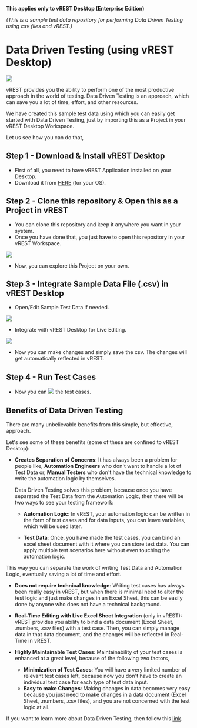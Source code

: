**This applies only to vREST Desktop (Enterprise Edition)**

*(This is a sample test data repository for performing Data Driven Testing using csv files and vREST.)*
# Data Driven Testing (using vREST Desktop) 

![](../assets/main.png)

vREST provides you the ability to perform one of the most productive approach in the world of testing. Data Driven Testing is an approach, which can save you a lot of time, effort, and other resources.

We have created this sample test data using which you can easily get started with Data Driven Testing, just by importing this as a Project in your vREST Desktop Workspace.

Let us see how you can do that,

## Step 1 - Download & Install vREST Desktop
* First of all, you need to have vREST Application installed on your Desktop.
* Download it from [HERE](/releases) (for your OS).

## Step 2 - Clone this repository & Open this as a Project in vREST
* You can clone this repository and keep it anywhere you want in your system. 
* Once you have done that, you just have to open this repository in your vREST Workspace.

![](../assets/6.png)

* Now, you can explore this Project on your own.

## Step 3 - Integrate Sample Data File (.csv) in vREST Desktop 
* Open/Edit Sample Test Data if needed.

![](../assets/excel-sheet.png)

* Integrate with vREST Desktop for Live Editing.

![](../assets/98.png)

* Now you can make changes and simply save the csv. The changes will get automatically reflected in vREST. 

## Step 4 - Run Test Cases
* Now you can ![](../assets/10.png) the test cases.

## Benefits of Data Driven Testing

There are many unbelievable benefits from this simple, but effective, approach.

Let's see some of these benefits (some of these are confined to vREST Desktop):

* **Creates Separation of Concerns**: It has always been a problem for people like, **Automation Engineers** who don't want to handle a lot of Test Data or, **Manual Testers** who don't have the technical knowledge to write the automation logic by themselves. 

    Data Driven Testing solves this problem, because once you have separated the Test Data from the Automation Logic, then there will be two ways to see your testing framework:
    * **Automation Logic**: In vREST, your automation logic can be written in the form of test cases and for data inputs, you can leave variables, which will be used later.
    
    * **Test Data**: Once, you have made the test cases, you can bind an excel sheet document with it where you can store test data. You can apply multiple test scenarios here without even touching the automation logic.

This way you can separate the work of writing Test Data and Automation Logic, eventually saving a lot of time and effort. 

* **Does not require technical knowledge**: Writing test cases has always been really easy in vREST, but when there is minimal need to alter the test logic and just make changes in an Excel Sheet, this can be easily done by anyone who does not have a technical background.  

* **Real-Time Editing with Live Excel Sheet Integration** (only in vREST): vREST provides you ability to bind a data document (Excel Sheet, .numbers, .csv files) with a test case. Then, you can simply manage data in that data document, and the changes will be reflected in Real-Time in vREST. 

* **Highly Maintainable Test Cases**: Maintainability of your test cases is enhanced at a great level, because of the following two factors,
    * **Minimization of Test Cases**: You will have a very limited number of relevant test cases left, because now you don't have to create an individual test case for each type of test data input.
    * **Easy to make Changes**: Making changes in data becomes very easy because you just need to make changes in a data document (Excel Sheet, .numbers, .csv files), and you are not concerned with the test logic at all.

If you want to learn more about Data Driven Testing, then follow this [link](https://desktop.vrest.io/docs/guide/solutions/data-driven-testing.html).